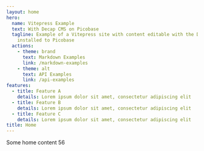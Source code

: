 ```yaml
---
layout: home
hero:
  name: Vitepress Example
  text: With Decap CMS on Picobase
  tagline: Example of a Vitepress site with content editable with the Decap CMS
    installed to Picobase
  actions:
    - theme: brand
      text: Markdown Examples
      link: /markdown-examples
    - theme: alt
      text: API Examples
      link: /api-examples
features:
  - title: Feature A
    details: Lorem ipsum dolor sit amet, consectetur adipiscing elit
  - title: Feature B
    details: Lorem ipsum dolor sit amet, consectetur adipiscing elit
  - title: Feature C
    details: Lorem ipsum dolor sit amet, consectetur adipiscing elit
title: Home
---
```

Some home content 56
